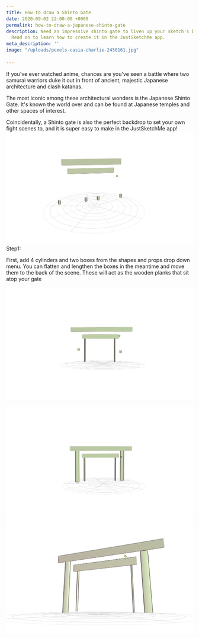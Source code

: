 ```yaml
---
title: How to draw a Shinto Gate
date: 2020-09-02 22:00:00 +0000
permalink: how-to-draw-a-japanese-shinto-gate
description: Need an impressive shinto gate to liven up your sketch's background?
  Read on to learn how to create it in the JustSketchMe app.
meta_description: ''
image: "/uploads/pexels-casia-charlie-2450161.jpg"

---
```

If you've ever watched anime, chances are you've seen a battle where two samurai warriors duke it out in front of ancient, majestic Japanese architecture and clash katanas. 

The most iconic among these architectural wonders is the Japanese Shinto Gate. It's known the world over and can be found at Japanese temples and other spaces of interest. 

Coincidentally, a Shinto gate is also the perfect backdrop to set your own fight scenes to, and it is super easy to make in the JustSketchMe app!![](/uploads/justsketchme-screenshot-17.png)Step1: 

First, add 4 cylinders and two boxes from the shapes and props drop down menu. You can flatten and lengthen the boxes in the meantime and move them to the back of the scene. These will act as the wooden planks that sit atop your gate

![](/uploads/justsketchme-screenshot-20.png)

![](/uploads/justsketchme-screenshot-22.png)![](/uploads/justsketchme-screenshot-23.png)